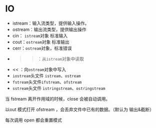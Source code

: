 # IO

* istream：输入流类型，提供输入操作。
* ostream：输出流类型，提供输出操作
* cin： `istream`对象 标准输入
* cout：`ostream`对象 标准输出
* cerr：`ostream`对象，标准错误
* >> ：从`istream`对象中读取
* << ：向`ostream`对象中写入
* `iostream`头文件 `istream`、`ostream`
* `fstream`头文件`ifstream`、`ofstream`
* `sstream`头文件 `istringstream`、`ostringstream`
  
当 fstream 离开作用域的时候，close 会被自动调用。

以out 模式打开 ofstream ，会丢弃文件中已有的数据。（默认为 输出&截断）

每次调用 open 都会重置模式
